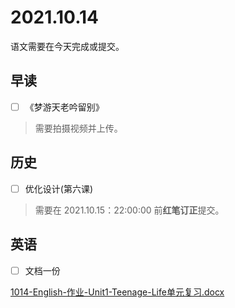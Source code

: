 # 2021.10.14

语文需要在今天完成或提交。

## 早读

- [ ] 《梦游天老吟留别》

> 需要拍摄视频并上传。

## 历史

- [ ] 优化设计(第六课)

> 需要在 2021.10.15：22:00:00 前**红笔订正**提交。

## 英语

- [ ] 文档一份

[1014-English-作业-Unit1-Teenage-Life单元复习.docx](../.gitbook/assets/1014-English-作业-Unit1-Teenage-Life单元复习.docx)
